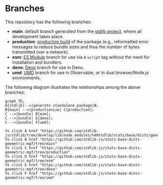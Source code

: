 <!--

@license Apache-2.0

Copyright (c) 2022 The Stdlib Authors.

Licensed under the Apache License, Version 2.0 (the "License");
you may not use this file except in compliance with the License.
You may obtain a copy of the License at

    http://www.apache.org/licenses/LICENSE-2.0

Unless required by applicable law or agreed to in writing, software
distributed under the License is distributed on an "AS IS" BASIS,
WITHOUT WARRANTIES OR CONDITIONS OF ANY KIND, either express or implied.
See the License for the specific language governing permissions and
limitations under the License.

-->

# Branches

This repository has the following branches:

-   **main**: default branch generated from the [stdlib project][stdlib-url], where all development takes place.
-   **production**: [production build][production-url] of the package (e.g., reformatted error messages to reduce bundle sizes and thus the number of bytes transmitted over a network).
-   **esm**: [ES Module][esm-url] branch for use via a `script` tag without the need for installation and bundlers.
-   **deno**: [Deno][deno-url] branch for use in Deno.
-   **umd**: [UMD][umd-url] branch for use in Observable, or in dual browser/Node.js environments.

The following diagram illustrates the relationships among the above branches:

```mermaid
graph TD;
A[stdlib]-->|generate standalone package|B;
B[main] -->|productionize| C[production];
C -->|bundle| D[esm];
C -->|bundle| E[deno];
C -->|bundle| F[umd];

%% click A href "https://github.com/stdlib-js/stdlib/tree/develop/lib/node_modules/%40stdlib/stats/base/dists/geometric/mgf"
%% click B href "https://github.com/stdlib-js/stats-base-dists-geometric-mgf/tree/main"
%% click C href "https://github.com/stdlib-js/stats-base-dists-geometric-mgf/tree/production"
%% click D href "https://github.com/stdlib-js/stats-base-dists-geometric-mgf/tree/esm"
%% click E href "https://github.com/stdlib-js/stats-base-dists-geometric-mgf/tree/deno"
%% click F href "https://github.com/stdlib-js/stats-base-dists-geometric-mgf/tree/umd"
```

[stdlib-url]: https://github.com/stdlib-js/stdlib/tree/develop/lib/node_modules/%40stdlib/stats/base/dists/geometric/mgf
[production-url]: https://github.com/stdlib-js/stats-base-dists-geometric-mgf/tree/production
[deno-url]: https://github.com/stdlib-js/stats-base-dists-geometric-mgf/tree/deno
[umd-url]: https://github.com/stdlib-js/stats-base-dists-geometric-mgf/tree/umd
[esm-url]: https://github.com/stdlib-js/stats-base-dists-geometric-mgf/tree/esm